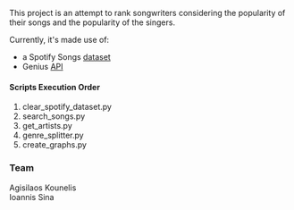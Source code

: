 This project is an attempt to rank songwriters considering the popularity of their songs and the popularity of the singers.

Currently, it's made use of:
- a Spotify Songs [dataset](https://www.kaggle.com/zaheenhamidani/ultimate-spotify-tracks-db)
- Genius [API](https://docs.genius.com/)

#### Scripts Execution Order
1. clear_spotify_dataset.py
1. search_songs.py
1. get_artists.py
1. genre_splitter.py
1. create_graphs.py

### Team
Agisilaos Kounelis<br>
Ioannis Sina
